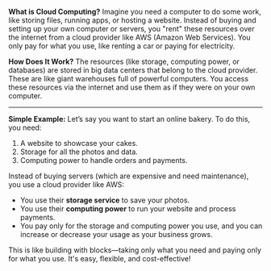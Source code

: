 **What is Cloud Computing?**
Imagine you need a computer to do some work, like storing files, running apps, or hosting a website. Instead of buying and setting up your own computer or servers, you "rent" these resources over the internet from a cloud provider like AWS (Amazon Web Services). You only pay for what you use, like renting a car or paying for electricity.

**How Does It Work?**
The resources (like storage, computing power, or databases) are stored in big data centers that belong to the cloud provider. These are like giant warehouses full of powerful computers. You access these resources via the internet and use them as if they were on your own computer.

---

**Simple Example:**
Let’s say you want to start an online bakery. To do this, you need:

1. A website to showcase your cakes.
2. Storage for all the photos and data.
3. Computing power to handle orders and payments.

Instead of buying servers (which are expensive and need maintenance), you use a cloud provider like AWS:

- You use their **storage service** to save your photos.
- You use their **computing power** to run your website and process payments.
- You pay only for the storage and computing power you use, and you can increase or decrease your usage as your business grows.

This is like building with blocks—taking only what you need and paying only for what you use. It's easy, flexible, and cost-effective!
